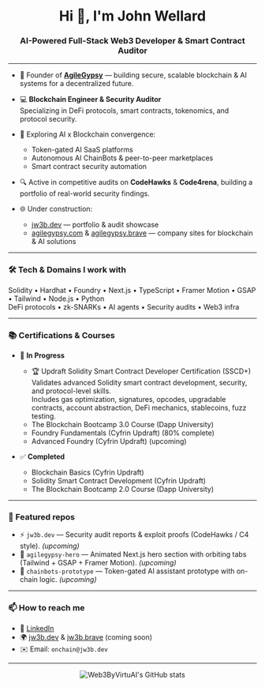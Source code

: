 <h1 align="center">Hi 👋, I'm John Wellard</h1>
<h3 align="center">AI-Powered Full-Stack Web3 Developer & Smart Contract Auditor</h3>

---

- 🚀 Founder of **[AgileGypsy](https://agilegypsy.com)** — building secure, scalable blockchain & AI systems for a decentralized future.

- 💻 **Blockchain Engineer & Security Auditor**  
  Specializing in DeFi protocols, smart contracts, tokenomics, and protocol security.

- 🧠 Exploring AI x Blockchain convergence:  
  - Token-gated AI SaaS platforms  
  - Autonomous AI ChainBots & peer-to-peer marketplaces  
  - Smart contract security automation

- 🔍 Active in competitive audits on **CodeHawks** & **Code4rena**, building a portfolio of real-world security findings.

- 🌐 Under construction:  
  - [jw3b.dev](https://jw3b.dev) — portfolio & audit showcase  
  - [agilegypsy.com](https://agilegypsy.com) & [agilegypsy.brave](https://agilegypsy.brave) — company sites for blockchain & AI solutions

---

### 🛠 Tech & Domains I work with
Solidity • Hardhat • Foundry • Next.js • TypeScript • Framer Motion • GSAP • Tailwind • Node.js • Python  
DeFi protocols • zk-SNARKs • AI agents • Security audits • Web3 infra

---

### 📚 Certifications & Courses
- 🚀 **In Progress**
  - 🏆 Updraft Solidity Smart Contract Developer Certification (SSCD+)  
    Validates advanced Solidity smart contract development, security, and protocol-level skills.  
    Includes gas optimization, signatures, opcodes, upgradable contracts, account abstraction, DeFi mechanics, stablecoins, fuzz testing.
  - The Blockchain Bootcamp 3.0 Course (Dapp University)
  - Foundry Fundamentals (Cyfrin Updraft) (80% complete)
  - Advanced Foundry (Cyfrin Updraft) (upcoming)

- ✅ **Completed**
  - Blockchain Basics (Cyfrin Updraft)
  - Solidity Smart Contract Development (Cyfrin Updraft)
  - The Blockchain Bootcamp 2.0 Course (Dapp University)

---

### 📝 Featured repos
- ⚡ `jw3b.dev` — Security audit reports & exploit proofs (CodeHawks / C4 style). *(upcoming)*
- 🐙 `agilegypsy-hero` — Animated Next.js hero section with orbiting tabs (Tailwind + GSAP + Framer Motion). *(upcoming)*
- 🤖 `chainbots-prototype` — Token-gated AI assistant prototype with on-chain logic. *(upcoming)*

---

### 📫 How to reach me
- 💼 [LinkedIn](https://www.linkedin.com/in/john-wellard/)
- 🌍 [jw3b.dev](https://jw3b.dev) & [jw3b.brave](https://jw3b.brave) (coming soon)
- ✉️ Email: `onchain@jw3b.dev`

---

<div align="center">
  <img src="https://github-readme-stats.vercel.app/api?username=Web3ByVirtuAI&show_icons=true&theme=radical" alt="Web3ByVirtuAI's GitHub stats"/>
</div>
